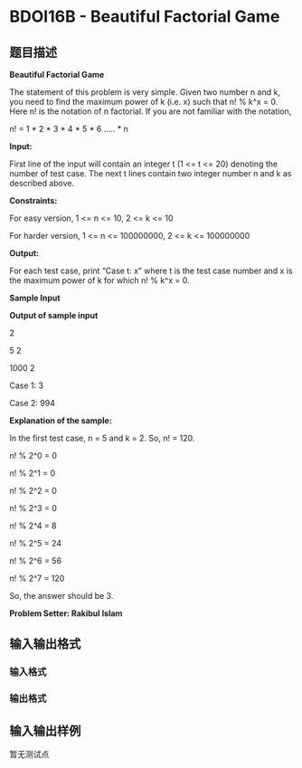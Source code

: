 # BDOI16B - Beautiful Factorial Game

## 题目描述

**Beautiful Factorial Game**

The statement of this problem is very simple. Given two number n and k, you need to find the maximum power of k (i.e. x) such that n! % k^x = 0. Here n! is the notation of n factorial. If you are not familiar with the notation,

n! = 1 \* 2 \* 3 \* 4 \* 5 \* 6 ….. \* n

**Input:**

First line of the input will contain an integer t (1 <= t <= 20) denoting the number of test case. The next t lines contain two integer number n and k as described above.

**Constraints:**

For easy version, 1 <= n <= 10, 2 <= k <= 10

For harder version, 1 <= n <= 100000000, 2 <= k <= 100000000

**Output:**

For each test case, print “Case t: x” where t is the test case number and x is the maximum power of k for which n! % k^x = 0.

**Sample Input**

**Output of sample input**

2

5 2

1000 2

Case 1: 3

Case 2: 994

**Explanation of the sample:**

In the first test case, n = 5 and k = 2. So, n! = 120.

n! % 2^0 = 0

n! % 2^1 = 0

n! % 2^2 = 0

n! % 2^3 = 0

n! % 2^4 = 8

n! % 2^5 = 24

n! % 2^6 = 56

n! % 2^7 = 120

So, the answer should be 3.

**Problem Setter: Rakibul Islam**

## 输入输出格式

### 输入格式

### 输出格式

## 输入输出样例

暂无测试点

